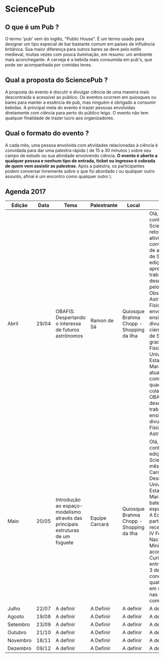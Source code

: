 # SciencePub


## O que é um Pub ?

O termo 'pub' vem do inglês, "Public House". É um termo usado para designar um tipo especial de bar bastante comum em países de influência britânica.
Sua maior diferença para outros bares se deve pelo estilo medieval, muitas vezes com pouca iluminação, em resumo: um ambiente mais aconchegante. A cerveja é a bebida mais consumida em pub's, que pode ser acompanhada por comidas leves.

## Qual a proposta do SciencePub ?

A proposta do evento é discutir e divulgar ciência de uma maneira mais descontraída e acessível ao público. Os eventos ocorrem em quiosques ou bares para manter a essência de pub, mas ninguém é obrigado a consumir bebidas. A principal meta do evento é trazer pessoas envolvidas diretamente com ciência para perto do público leigo. O evento não tem qualquer finalidade de trazer lucro aos organizadores.

## Qual o formato do evento ?

A cada mês, uma pessoa envolvida com atividades relacionadas à ciência é convidada para dar uma palestra rápida ( de 15 a 30 minutos ) sobre seu campo de estudo ou sua atividade envolvendo ciência. **O evento é aberto a qualquer pessoa e nenhum tipo de entrada, ticket ou ingresso é cobrada de quem vem assistir as palestras**. Após a palestra, os participantes podem conversar livremente sobre o que foi abordado ( ou qualquer outro assunto, afinal é um encontro como qualquer outro ).

## Agenda 2017

| Edição   | Data   |          Tema            |     Palestrante   | Local                                      | Descrição |
|----------|--------|--------------------------|-------------------|--------------------------------------------|-----------|
| Abril  | 29/04  | OBAFIS: Despertando o interesse de futuros astrônomos   | Ramon de Sá     | Quiosque Brahma Chopp - Shopping da Ilha |  Olá, amantes do conhecimento ! O SciencePub está retomando as atividades e o convidado do mês de abril é Ramon de Sá ! Nesta edição ele apresentará os trabalhos desenvolvidos pelo OBAFIS ( Observatório Astronômico de Física ) na Uema envolvendo ensino, pesquisa e divulgação científica. Ramon de Sá é graduando em Física pela Universidade Estadual do Maranhão e atualmente integra como bolsista o quadro de colaboradores do OBAFIS, onde desenvolve trabalhos no ensino e divulgação de Física e Astronomia.  |
| Maio  | 20/05  | Introdução ao espaço-modelismo através das principais estruturas de um foguete  | Equipe Carcará  | Quiosque Brahma Chopp - Shopping da Ilha |  Olá, amantes do conhecimento ! A edição do SciencePub deste mês traz a equipe Carcará Rocket Design, da Universidade Estadual do Maranhão para um bate-papo sobre espaçomodelismo. A Equipe Carcará participou recentemente do IV Festival Nacional de Minifoguetes, que aconteceu em Curitiba (PR), entre 29 de abril e 3 de maio, conquistando quatro premiações em seis categorias nas quais competiu.  |
| Julho | 22/07 | A definir | A Definir | A definir | A definir |
| Agosto | 19/08 | A definir | A Definir | A definir | A definir |
| Setembro | 23/09 | A definir | A Definir | A definir | A definir |
| Outubro | 21/10 | A definir | A Definir | A definir | A definir |
| Novembro | 18/11 | A definir | A Definir | A definir | A definir |
| Dezembro | 09/12 | A definir | A Definir | A definir | A definir |
